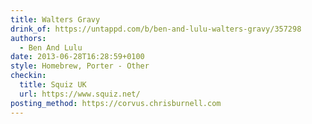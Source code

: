 ```yaml
---
title: Walters Gravy
drink_of: https://untappd.com/b/ben-and-lulu-walters-gravy/357298
authors:
  - Ben And Lulu
date: 2013-06-28T16:28:59+0100
style: Homebrew, Porter - Other
checkin:
  title: Squiz UK
  url: https://www.squiz.net/
posting_method: https://corvus.chrisburnell.com
---
```

